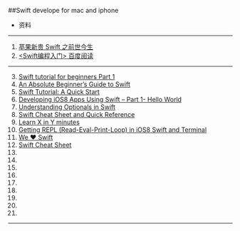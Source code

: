 ##Swift develope for mac and iphone

- 资料
- - -

1. [苹果新贵 Swift 之前世今生](http://macshuo.com/?p=1125#comment-7670)
2. [<Swift编程入门> 百度阅读](http://yuedu.baidu.com/ebook/6f6c3b1ef01dc281e43af000.html?f=read)
- - - 
3. [Swift tutorial for beginners Part 1](https://medium.com/swift-tutorial-for-begginers/swift-tutorial-for-begginers-part-1-da3392051de)
4. [An Absolute Beginner’s Guide to Swift](http://blog.teamtreehouse.com/an-absolute-beginners-guide-to-swift)
5. [Swift Tutorial: A Quick Start](http://www.raywenderlich.com/74438/swift-tutorial-a-quick-start)
6. [Developing iOS8 Apps Using Swift – Part 1- Hello World](http://ios-blog.co.uk/tutorials/developing-ios-apps-using-swift-part-1/)
7. [Understanding Optionals in Swift](http://blog.teamtreehouse.com/understanding-optionals-swift)
8. [Swift Cheat Sheet and Quick Reference](http://www.raywenderlich.com/73967/swift-cheat-sheet-and-quick-reference)
9. [Learn X in Y minutes](http://learnxinyminutes.com/docs/swift/)
10. [Getting REPL (Read-Eval-Print-Loop) in iOS8 Swift and Terminal](http://ios-blog.co.uk/swift-tutorials/getting-repl-read-eval-print-loop-in-ios8-swift-and-terminal/)
11. [We ❤ Swift](http://www.weheartswift.com/make-custom-keyboard-ios-8-using-swift/)
12. [Swift Cheat Sheet](https://github.com/MHM5000/swift-cheat-sheet)
13. []()
14. []()
15. []()
16. []()
17. []()
18. []()
19. []()
20. []()
21. []()















- - -